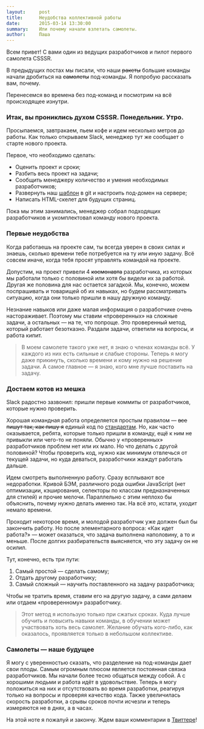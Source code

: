 ```yaml
---
layout:     post
title:      Неудобства коллективной работы
date:       2015-03-14 13:30:00
summary:    Или почему начали взлетать самолеты.
author:		Паша
---
```


Всем привет! С вами один из ведущих разработчиков и пилот первого самолета CSSSR.

В предыдущих постах мы писали, что наши <s>ракеты</s> большие команды начали дробиться на <s>самолеты</s> под-команды. Я попробую рассказать вам, почему.

Перенесемся во времена без под-команд и посмотрим на всё происходящее изнутри.

### Итак, вы прониклись духом CSSSR. Понедельник. Утро.

Просыпаемся, завтракаем, пьем кофе и идем несколько метров до работы. Как только открываем Slack, менеджер тут же сообщает о старте нового проекта.

Первое, что необходимо сделать:

- Оценить проект и сроки;
- Разбить весь проект на задачи;
- Сообщить менеджеру количество и умения необходимых разработчиков;
- Развернуть наш [шаблон](http://bit.ly/1GDjsGb) в git и настроить под-домен на сервере;
- Написать HTML-скелет для будущих страниц.

Пока мы этим занимались, менеджер собрал подходящих разработчиков и укомплектовал команду нового проекта.

### Первые неудобства

Когда работаешь на проекте сам, ты всегда уверен в своих силах и знаешь, сколько времени тебе потребуется на ту или иную задачу. Всё совсем иначе, когда тебя просят управлять командой на проекте.

Допустим, на проект привели 4 <s>космонавта</s> разработчика, из которых мы работали только с половиной или хотя бы видели их за работой. Другая же половина для нас остается загадкой. Мы, конечно, можем поспрашивать и товарищей об их навыках, но будем рассматривать ситуацию, когда они только пришли в нашу дружную команду.

Незнание навыков или даже малая информация о разработчике очень настораживает. Поэтому мы ставим «проверенных» на сложные задачи, а остальных — на те, что попроще. Это проверенный метод, который работает безотказно. Раздали задачи, ответили на вопросы, и работа кипит.

<blockquote>
<p>
В моем самолете такого уже нет, я знаю о членах команды всё. У каждого из них есть сильные и слабые стороны. Теперь я могу даже прикинуть, сколько времени и кому нужно на решение задачи. А самое главное — я знаю, кого мне лучше поставить на задачу.
</p>
</blockquote>

### Достаем котов из мешка

Slack радостно зазвонил: пришли первые коммиты от разработчиков, которые нужно проверить.

Хорошая командная работа определяется простым правилом — <s>все пишут так, как пишу я</s> единый код по [стандартам](http://bit.ly/1Ek791M). Но, как часто оказывается, ребята, которые только пришли в команду, ещё к ним не привыкли или чего-то не поняли. Обычно у «проверенных» разработчиков проблем нет или их мало. Но что делать с другой половиной? Чтобы проверить код, нужно как минимум отвлечься от текущей задачи, но куда деваться, разработчики жаждут работать дальше.

Идем смотреть выполненную работу. Сразу всплывают все недоработки. Кривой БЭМ, различного рода ошибки JavaScript (нет оптимизации, кэширования, селекторы по классам предназначенных для стилей) и прочие мелочи. Параллельно с этим неплохо бы объяснить, почему нужно делать именно так. На всё это, кстати, уходит немало времени.

Проходит некоторое время, и молодой разработчик уже должен был бы закончить работу. Но после элементарного вопроса: «Как идет работа?» — может оказаться, что задача выполнена наполовину, а то и меньше. После долгих разбирательств выясняется, что эту задачу он не осилил.

Тут, конечно, есть три пути:

1. Самый простой — сделать самому;
2. Отдать другому разработчику;
3. Самый сложный — научить поставленного на задачу разработчика;

Чтобы не тратить время, ставим его на другую задачу, а сами делаем или отдаем «проверенному» разработчику.

<blockquote>
<p>
Этот метод я использую только при сжатых сроках. Куда лучше обучить и повысить навыки команды, в обучении может участвовать хоть весь самолет. Желание обучать кого-либо, как оказалось, проявляется только в небольшом коллективе.
</p>
</blockquote>

### Самолеты — наше будущее

Я могу с уверенностью сказать, что разделение на под-команды дает свои плоды. Самым огромным плюсом является постоянная связка разработчиков. Мы начали более тесно общаться между собой. А с хорошими людьми и работа идёт в удовольствие. Теперь я могу положиться на них и отсутствовать во время разработки, реагируя только на вопросы и проверяя качество кода. Также увеличилась скорость разработки, а срывы сроков почти исчезли и теперь измеряются не в днях, а в часах.

На этой ноте я пожалуй и закончу. Ждем ваши комментарии в [Твиттере](http://bit.ly/1EzPmoj)!
